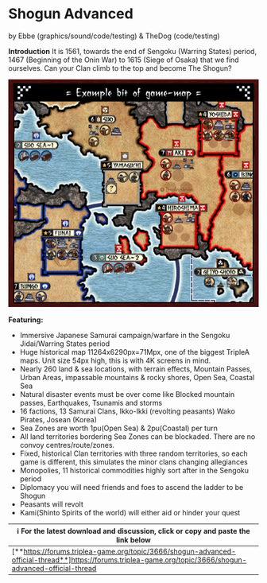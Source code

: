 # Shogun Advanced
by Ebbe (graphics/sound/code/testing) & TheDog (code/testing)

**Introduction**
It is 1561, towards the end of Sengoku (Warring States) period, 1467 (Beginning of the Onin War) to 1615 (Siege of Osaka) that we find ourselves.
    Can your Clan climb to the top and become The Shogun?

![Overview image](/Preview.png)

**Featuring:**
* Immersive Japanese Samurai campaign/warfare in the Sengoku Jidai/Warring States period
* Huge historical map 11264x6290px=71Mpx, one of the biggest TripleA maps.  Unit size 54px high, this is with 4K screens in mind.
* Nearly 260 land & sea locations, with terrain effects, Mountain Passes, Urban Areas, impassable mountains & rocky shores, Open Sea, Coastal Sea
* Natural disaster events must be over come like Blocked mountain passes, Earthquakes, Tsunamis and storms
* 16 factions, 13 Samurai Clans, Ikko-Ikki (revolting peasants) Wako Pirates, Josean (Korea)
* Sea Zones are worth 1pu(Open Sea) & 2pu(Coastal) per turn
* All land territories bordering Sea Zones can be blockaded.  There are no convoy centres/route/zones.
* Fixed, historical Clan territories with three random territories, so each game is different, this simulates the minor clans changing allegiances
* Monopolies, 11 historical commodities highly sort after in the Sengoku period
* Diplomacy you will need friends and foes to ascend the ladder to be Shogun
* Peasants will revolt
* Kami(Shinto Spirits of the world) will either aid or hinder your quest

| :information_source: For the latest download and discussion, click or copy and paste the link below |
| --- |
| [**https://forums.triplea-game.org/topic/3666/shogun-advanced-official-thread**]https://forums.triplea-game.org/topic/3666/shogun-advanced-official-thread | 

